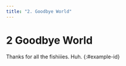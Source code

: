 ```yaml
---
title: "2. Goodbye World"
---
```


# **2** Goodbye World

Thanks for all the fishiiies. Huh.
{:#example-id}
